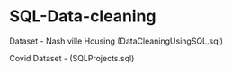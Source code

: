 # SQL-Data-cleaning

Dataset - Nash ville Housing (DataCleaningUsingSQL.sql)

Covid Dataset - (SQLProjects.sql)
